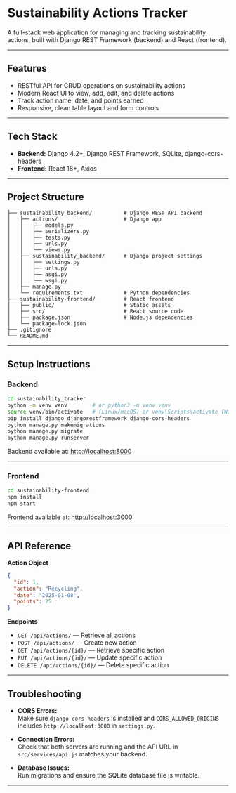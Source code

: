 # Sustainability Actions Tracker

A full-stack web application for managing and tracking sustainability actions, built with Django REST Framework (backend) and React (frontend).

---

## Features

- RESTful API for CRUD operations on sustainability actions  
- Modern React UI to view, add, edit, and delete actions  
- Track action name, date, and points earned  
- Responsive, clean table layout and form controls

---

## Tech Stack

- **Backend:** Django 4.2+, Django REST Framework, SQLite, django-cors-headers
- **Frontend:** React 18+, Axios

---

## Project Structure

```
├── sustainability_backend/          # Django REST API backend
│   ├── actions/                     # Django app
│   │   ├── models.py
│   │   ├── serializers.py
│   │   ├── tests.py
│   │   ├── urls.py
│   │   └── views.py
│   ├── sustainability_backend/      # Django project settings
│   │   ├── settings.py
│   │   ├── urls.py
│   │   ├── asgi.py
│   │   └── wsgi.py
│   ├── manage.py
│   └── requirements.txt             # Python dependencies
├── sustainability-frontend/         # React frontend
│   ├── public/                      # Static assets
│   ├── src/                         # React source code
│   ├── package.json                 # Node.js dependencies
│   └── package-lock.json
├── .gitignore
└── README.md
``````

---

## Setup Instructions

### Backend

```bash
cd sustainability_tracker
python -m venv venv        # or python3 -m venv venv
source venv/bin/activate   # (Linux/macOS) or venv\Scripts\activate (Windows)
pip install django djangorestframework django-cors-headers
python manage.py makemigrations
python manage.py migrate
python manage.py runserver
```

Backend available at: [http://localhost:8000](http://localhost:8000)

---

### Frontend

```bash
cd sustainability-frontend
npm install
npm start
```

Frontend available at: [http://localhost:3000](http://localhost:3000)

---

## API Reference

**Action Object**
```json
{
  "id": 1,
  "action": "Recycling",
  "date": "2025-01-08",
  "points": 25
}
```

**Endpoints**

- `GET /api/actions/` — Retrieve all actions
- `POST /api/actions/` — Create new action
- `GET /api/actions/{id}/` — Retrieve specific action
- `PUT /api/actions/{id}/` — Update specific action
- `DELETE /api/actions/{id}/` — Delete specific action

---

## Troubleshooting

- **CORS Errors:**  
  Make sure `django-cors-headers` is installed and `CORS_ALLOWED_ORIGINS` includes `http://localhost:3000` in `settings.py`.

- **Connection Errors:**  
  Check that both servers are running and the API URL in `src/services/api.js` matches your backend.

- **Database Issues:**  
  Run migrations and ensure the SQLite database file is writable.

---
